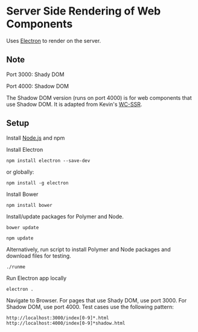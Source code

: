 # Server Side Rendering of Web Components

Uses [Electron] to render on the server.

## Note

Port 3000: Shady DOM

Port 4000: Shadow DOM

The Shadow DOM version (runs on port 4000) is for web components that use Shadow DOM. It is adapted from Kevin's [WC-SSR].

## Setup
Install [Node.js] and npm

Install Electron
```
npm install electron --save-dev
```
or globally:
```
npm install -g electron
```

Install Bower
```
npm install bower
```
Install/update packages for Polymer and Node.

```
bower update

npm update
```
Alternatively, run script to install Polymer and Node packages and download files for testing.

```
./runme
```
Run Electron app locally
```
electron .
```
Navigate to Browser. For pages that use Shady DOM, use port 3000. For Shadow DOM, use port 4000. Test cases use the following pattern:
```
http://localhost:3000/index[0-9]*.html
http://localhost:4000/index[0-9]*shadow.html
```

[Electron]: <https://github.com/electron/electron>
[Node.js]: <https://docs.npmjs.com/getting-started/installing-node#installing-nodejs>
[WC-SSR]: <https://github.com/kevinpschaaf/wc-ssr>

